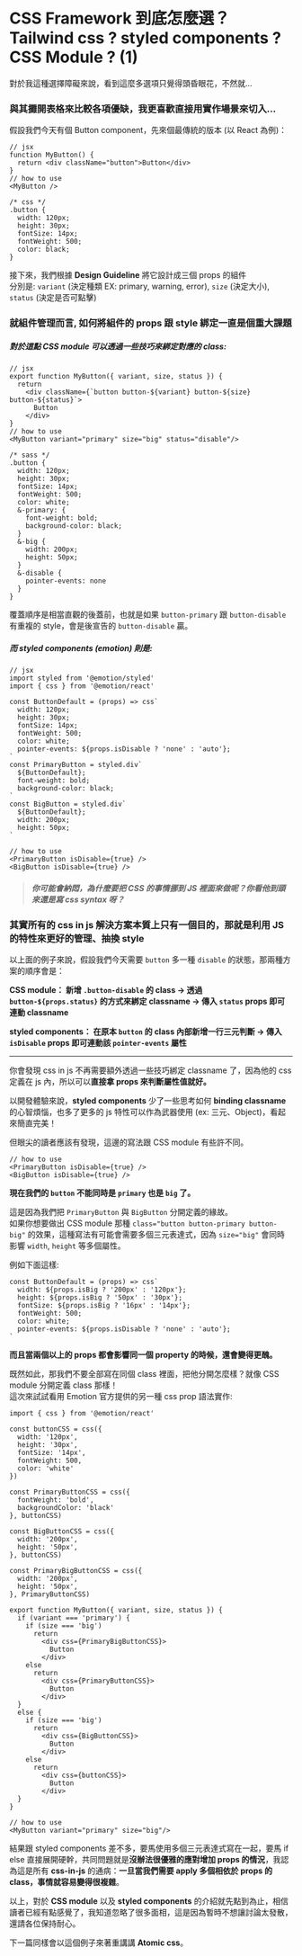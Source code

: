 # CSS Framework 到底怎麼選？Tailwind css ? styled components ? CSS Module ? (1)

對於我這種選擇障礙來說，看到這麼多選項只覺得頭昏眼花，不然就...

### 與其攤開表格來比較各項優缺，我更喜歡直接用實作場景來切入...

假設我們今天有個 Button component，先來個最傳統的版本 (以 React 為例)：<br>

```
// jsx
function MyButton() {
  return <div className="button">Button</div>
}
// how to use
<MyButton />
```

```
/* css */
.button {
  width: 120px;
  height: 30px;
  fontSize: 14px;
  fontWeight: 500;
  color: black;
}
```

接下來，我們根據 **Design Guideline** 將它設計成三個 props 的組件<br>
分別是: `variant` (決定種類 EX: primary, warning, error), `size` (決定大小), `status` (決定是否可點擊) <br>

### 就組件管理而言, 如何將組件的 props 跟 style 綁定一直是個重大課題

##### 對於這點 CSS module 可以透過一些技巧來綁定對應的 class:

```
// jsx
export function MyButton({ variant, size, status }) {
  return
    <div className={`button button-${variant} button-${size} button-${status}`>
      Button
    </div>
}
// how to use
<MyButton variant="primary" size="big" status="disable"/>
```

```
/* sass */
.button {
  width: 120px;
  height: 30px;
  fontSize: 14px;
  fontWeight: 500;
  color: white;
  &-primary: {
    font-weight: bold;
    background-color: black;
  }
  &-big {
    width: 200px;
    height: 50px;
  }
  &-disable {
    pointer-events: none
  }
}
```

覆蓋順序是相當直觀的後蓋前，也就是如果 `button-primary` 跟 `button-disable` 有重複的 style，會是後宣告的 `button-disable` 贏。

##### 而 styled components (emotion) 則是:

```
// jsx
import styled from '@emotion/styled'
import { css } from '@emotion/react'

const ButtonDefault = (props) => css`
  width: 120px;
  height: 30px;
  fontSize: 14px;
  fontWeight: 500;
  color: white;
  pointer-events: ${props.isDisable ? 'none' : 'auto'};
`
const PrimaryButton = styled.div`
  ${ButtonDefault};
  font-weight: bold;
  background-color: black;
`
const BigButton = styled.div`
  ${ButtonDefault};
  width: 200px;
  height: 50px;
`

// how to use
<PrimaryButton isDisable={true} />
<BigButton isDisable={true} />
```

> ##### _你可能會納悶，為什麼要把 CSS 的事情挪到 JS 裡面來做呢？你看他到頭來還是寫 css syntax 呀？_

### 其實所有的 css in js 解決方案本質上只有一個目的，那就是利用 JS 的特性來更好的管理、抽換 style

以上面的例子來說，假設我們今天需要 `button` 多一種 `disable` 的狀態，那兩種方案的順序會是：<br>

**CSS module： 新增 `.button-disable` 的 class -> 透過 `button-${props.status}` 的方式來綁定 classname -> 傳入 `status` props 即可連動 classname**<br>

**styled components： 在原本 `button` 的 class 內部新增一行三元判斷 -> 傳入 `isDisable` props 即可連動該 `pointer-events` 屬性**

---

你會發現 css in js 不再需要額外透過一些技巧綁定 classname 了，因為他的 css 定義在 js 內，所以可以**直接拿 props 來判斷屬性值就好。**

以開發體驗來說，**styled components** 少了一些思考如何 **binding classname** 的心智煩惱，也多了更多的 js 特性可以作為武器使用 (ex: 三元、Object)，看起來簡直完美！

但眼尖的讀者應該有發現，這邊的寫法跟 CSS module 有些許不同。

```
// how to use
<PrimaryButton isDisable={true} />
<BigButton isDisable={true} />
```

**現在我們的 `button` 不能同時是 `primary` 也是 `big` 了。**

這是因為我們把 `PrimaryButton` 與 `BigButton` 分開定義的緣故。<br>
如果你想要做出 CSS module 那種 `class="button button-primary button-big"` 的效果，這種寫法有可能會需要多個三元表達式，因為 `size="big"` 會同時影響 `width`, `height` 等多個屬性。<br>

例如下面這樣:

```
const ButtonDefault = (props) => css`
  width: ${props.isBig ? '200px' : '120px'};
  height: ${props.isBig ? '50px' : '30px'};
  fontSize: ${props.isBig ? '16px' : '14px'};
  fontWeight: 500;
  color: white;
  pointer-events: ${props.isDisable ? 'none' : 'auto'};
`
```

**而且當兩個以上的 props 都會影響同一個 property 的時候，還會變得更醜。**<br>

既然如此，那我們不要全部寫在同個 class 裡面，把他分開怎麼樣？就像 CSS module 分開定義 class 那樣！<br>
這次來試試看用 Emotion 官方提供的另一種 css prop 語法實作:

```
import { css } from '@emotion/react'

const buttonCSS = css({
  width: '120px',
  height: '30px',
  fontSize: '14px',
  fontWeight: 500,
  color: 'white'
})

const PrimaryButtonCSS = css({
  fontWeight: 'bold',
  backgroundColor: 'black'
}, buttonCSS)

const BigButtonCSS = css({
  width: '200px',
  height: '50px',
}, buttonCSS)

const PrimaryBigButtonCSS = css({
  width: '200px',
  height: '50px',
}, PrimaryButtonCSS)

export function MyButton({ variant, size, status }) {
  if (variant === 'primary') {
    if (size === 'big')
      return
        <div css={PrimaryBigButtonCSS}>
          Button
        </div>
    else
      return
        <div css={PrimaryButtonCSS}>
          Button
        </div>
  }
  else {
    if (size === 'big')
      return
        <div css={BigButtonCSS}>
          Button
        </div>
    else
      return
        <div css={buttonCSS}>
          Button
        </div>
  }
}

// how to use
<MyButton variant="primary" size="big"/>
```

結果跟 styled components 差不多，要馬使用多個三元表達式寫在一起，要馬 if else 直接展開硬幹，共同問題就是**沒辦法很優雅的應對增加 props 的情況**，我認為這是所有 **css-in-js** 的通病：**一旦當我們需要 apply 多個相依於 props 的 class，事情就容易變得很複雜**。

以上，對於 **CSS module** 以及 **styled components** 的介紹就先點到為止，相信讀者已經有點感覺了，我知道忽略了很多面相，這是因為暫時不想讓討論太發散，還請各位保持耐心。

下一篇同樣會以這個例子來著重講講 **Atomic css**。
